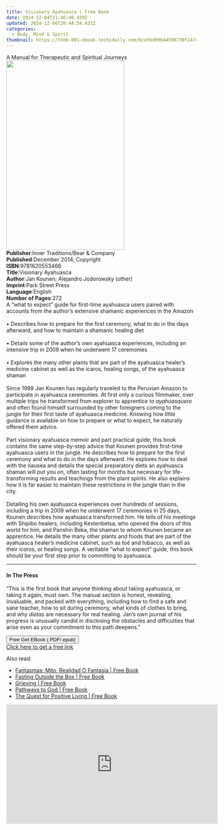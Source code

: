 ```yaml
---
title: Visionary Ayahuasca | Free Book
date: 2024-12-04T21:46:40.439Z
updated: 2024-12-06T20:44:54.631Z
categories:
  - Body, Mind & Spirit
thumbnail: https://thmb-001-ebook.techidaily.com/6ce5bd09b44598730f247c7a7f329a8dfb1cc655237c9b7fbc1291be3fb11011.jpg
---
```

<main id="book-container">
  <div class="flex flex-col">
    <div class="book-brief flex-1 py-6 px-4 sm:p-6 md:py-10 md:px-8">
      <!-- brief-->
      <div class="book-brief-main">
        A Manual for Therapeutic and Spiritual Journeys
      </div>
    </div>
    <div
      class="book-meta-info flex-1 grid gap-4 col-start-1 col-end-3 row-start-1 sm:mb-6 sm:grid-cols-4 lg:gap-6 lg:col-start-2 lg:row-end-6 lg:row-span-6 lg:mb-0"
    >
      <div
        class="book-meta-info-left place-content-center mt-4 p-4 text-sm leading-6 col-start-2 col-span-2 dark:text-slate-400"
      >
        <img
          class="w-full h-500 object-cover rounded-lg sm:h-255 sm:col-span-2 lg:col-span-full"
          src="https://img-001-ebook.techidaily.com/fb7aa1a546fd708765ee784d0916c661d8584e1e1fd9c59e6e77fc59ce9051a0.jpg"
          alt=""
          width="312"
          height="500"
        />
      </div>
      <div
        class="book-meta-info-right mt-2 col-start-1 row-start-2 col-span-3 self-center"
      >
        <!-- meta data  -->
        <div class="flex flex-col px-4 md:px-8">
          <div class="flex-1">
            <strong>Publisher</strong>:<span class="px-2"
              >Inner Traditions/Bear &amp; Company</span
            >
          </div>
          <div class="flex-1">
            <strong>Published</strong>:<span class="px-2"
              >December 2014; Copyright</span
            >
          </div>
          <div class="flex-1">
            <strong>ISBN</strong>:<span class="px-2">9781620553466</span>
          </div>
          <div class="flex-1">
            <strong>Title</strong>:<span class="px-2">Visionary Ayahuasca</span>
          </div>
          <div class="flex-1">
            <strong>Author</strong>:<span class="px-2"
              >Jan Kounen; Alejandro Jodorowsky (other)</span
            >
          </div>
          <div class="flex-1">
            <strong>Imprint</strong>:<span class="px-2">Park Street Press</span>
          </div>
          <div class="flex-1">
            <strong>Language</strong>:<span class="px-2">English</span>
          </div>
          <div class="flex-1">
            <strong>Number of Pages</strong>:<span class="px-2">272</span>
          </div>
        </div>
      </div>
    </div>
    <div class="book-description flex-1 py-6 px-4 sm:p-6 md:py-10 md:px-8">
      <div class="book-description-main">
        <div accordion-content="" id="description">
          A “what to expect” guide for first-time ayahuasca users paired with
          accounts from the author’s extensive shamanic experiences in the
          Amazon <br />
          <br />• Describes how to prepare for the first ceremony, what to do in
          the days afterward, and how to maintain a shamanic healing diet <br />
          <br />• Details some of the author’s own ayahuasca experiences,
          including an intensive trip in 2009 when he underwent 17 ceremonies<br />
          <br />• Explores the many other plants that are part of the ayahuasca
          healer’s medicine cabinet as well as the icaros, healing songs, of the
          ayahuasca shaman <br />
          <br />Since 1999 Jan Kounen has regularly traveled to the Peruvian
          Amazon to participate in ayahuasca ceremonies. At first only a curious
          filmmaker, over multiple trips he transformed from explorer to
          apprentice to <i>ayahuasquero</i> and often found himself surrounded
          by other foreigners coming to the jungle for their first taste of
          ayahuasca medicine. Knowing how little guidance is available on how to
          prepare or what to expect, he naturally offered them advice. <br />
          <br />Part visionary ayahuasca memoir and part practical guide, this
          book contains the same step-by-step advice that Kounen provides
          first-time ayahuasca users in the jungle. He describes how to prepare
          for the first ceremony and what to do in the days afterward. He
          explores how to deal with the nausea and details the special
          preparatory diets an ayahuasca shaman will put you on, often lasting
          for months but necessary for life-transforming results and teachings
          from the plant spirits. He also explains how it is far easier to
          maintain these restrictions in the jungle than in the city. <br />
          <br />Detailing his own ayahuasca experiences over hundreds of
          sessions, including a trip in 2009 when he underwent 17 ceremonies in
          25 days, Kounen describes how ayahuasca transformed him. He tells of
          his meetings with Shipibo healers, including Kestenbetsa, who opened
          the doors of this world for him, and Panshin Beka, the shaman to whom
          Kounen became an apprentice. He details the many other plants and
          foods that are part of the ayahuasca healer’s medicine cabinet, such
          as toé and tobacco, as well as their <i>icaros</i>, or healing songs.
          A veritable “what to expect” guide, this book should be your first
          step prior to committing to ayahuasca.
        </div>
        <div class="accordion-fader"></div>
      </div>
    </div>
    <div class="book-excerpts flex-1 py-6 px-4 sm:p-6 md:py-10 md:px-8">
      <!-- excerpts-->
      <div class="book-excerpts-main">
        <hr />
        <h4 class="placeholder placeholder-heading">
          <span>In The Press</span>
        </h4>
        <p>
          “This is the first book that anyone thinking about taking ayahuasca,
          or taking it again, must own. The manual section is honest, revealing,
          invaluable, and packed with everything, including how to find a safe
          and sane teacher, how to sit during ceremony, what kinds of clothes to
          bring, and why <i>dietas</i> are necessary for real healing. Jan’s own
          journal of his progress is unusually candid in disclosing the
          obstacles and difficulties that arise even as your commitment to this
          path deepens.”
        </p>
      </div>
    </div>
    <div
      class="book-about-author flex-1 py-6 px-4 sm:p-6 md:py-10 md:px-8"
    ></div>
    <div class="book-free-get flex-1 py-6 px-4 sm:p-6 md:py-10 md:px-8">
      <button
        id="btn-free-get"
        class="bg-blue-500 hover:bg-blue-700 text-white font-bold py-2 px-4 rounded"
      >
        Free Get EBook (.PDF/.epub)
      </button>
      <div id="countdown-display" class="px-2 text-lg mt-2"></div>
      <a
        id="free-link"
        class="hidden bg-blue-500 hover:bg-blue-700 text-white font-bold py-2 px-4 rounded"
        href="https://www.ebooks.com/en-us/book/95783007/visionary-ayahuasca/jan-kounen/"
        target="_blank"
        >Click here to get a free link</a
      >
    </div>
    <script>
      let countdownTime = 0;
      let countdownInterval = null;
      document
        .getElementById('btn-free-get')
        .addEventListener('click', startCountdown);
      function startCountdown() {
        countdownTime = new Date().getTime() + 60000 * 3;
        countdownInterval = setInterval(updateCountdown, 1000);
        document.getElementById('btn-free-get').disabled = true;
        document
          .getElementById('btn-free-get')
          .classList.add('bg-gray-500', 'cursor-not-allowed');
      }
      function updateCountdown() {
        let currentTime = new Date().getTime();
        let timeLeft = countdownTime - currentTime;
        let secondsLeft = Math.floor(timeLeft / 1000);
        document.getElementById('countdown-display').innerHTML =
          `Remaining time: ${secondsLeft} seconds.`;
        if (secondsLeft <= 0) {
          clearInterval(countdownInterval);
          document.getElementById('btn-free-get').classList.add('hidden');
          document.getElementById('free-link').classList.remove('hidden');
          document.getElementById('countdown-display').innerHTML = '';
        }
      }
    </script>
  </div>
</main>

<ins class="adsbygoogle"
      style="display:block"
      data-ad-client="ca-pub-7571918770474297"
      data-ad-slot="8358498916"
      data-ad-format="auto"
      data-full-width-responsive="true"></ins>
    

<span class="atpl-alsoreadstyle">Also read:</span>
<div><ul>
<li><a href="https://novels-ebooks.techidaily.com/138595112-9781463307011-fantasmas-mito-realidad-o-fantasia/"><u>Fantasmas: Mito, Realidad O Fantasía | Free Book</u></a></li>
<li><a href="https://novels-ebooks.techidaily.com/138595130-9781449755782-fasting-outside-the-box/"><u>Fasting Outside the Box | Free Book</u></a></li>
<li><a href="https://novels-ebooks.techidaily.com/138594971-9781462067633-grieving/"><u>Grieving | Free Book</u></a></li>
<li><a href="https://novels-ebooks.techidaily.com/138595131-9781452546469-pathways-to-god/"><u>Pathways to God | Free Book</u></a></li>
<li><a href="https://novels-ebooks.techidaily.com/138595021-9781452543918-the-quest-for-positive-living/"><u>The Quest for Positive Living | Free Book</u></a></li>
</ul></div>

<!-- affiliate ads begin -->
<iframe width="560" height="315" src="https://www.youtube.com/embed/jf0JvOqiAXc?si=kHEHQGC_PhBv4xij" title="YouTube video player" frameborder="0" allow="accelerometer; autoplay; clipboard-write; encrypted-media; gyroscope; picture-in-picture; web-share" referrerpolicy="strict-origin-when-cross-origin" allowfullscreen></iframe>
<!-- affiliate ads end -->

